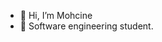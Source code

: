 - 👋 Hi, I’m Mohcine
- 👀 Software engineering student.


<!---
- 🌱 I’m currently learning ...
- 💞️ I’m looking to collaborate on ...
- 📫 How to reach me ...
mohcine-ahadjane/mohcine-ahadjane is a ✨ special ✨ repository because its `README.md` (this file) appears on your GitHub profile.
You can click the Preview link to take a look at your changes.
--->
